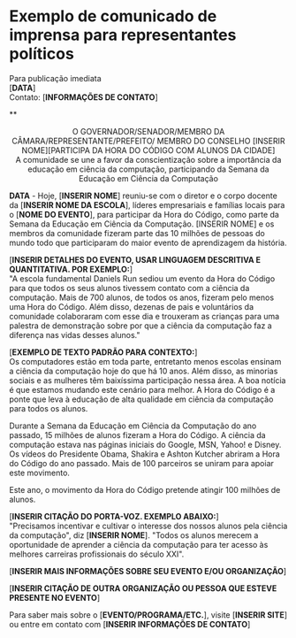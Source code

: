

# Exemplo de comunicado de imprensa para representantes políticos

Para publicação imediata  
[**DATA**]  
Contato: [**INFORMAÇÕES DE CONTATO**]  
  


**

<center>
  O GOVERNADOR/SENADOR/MEMBRO DA CÂMARA/REPRESENTANTE/PREFEITO/ MEMBRO DO CONSELHO [INSERIR NOME][PARTICIPA DA HORA DO CÓDIGO COM ALUNOS DA CIDADE]</strong><br /> A comunidade se une a favor da conscientização sobre a importância da educação em ciência da computação, participando da Semana da Educação em Ciência da Computação
</center>

  
  
</p> 

**DATA** - Hoje, [**INSERIR NOME**] reuniu-se com o diretor e o corpo docente da [**INSERIR NOME DA ESCOLA**], líderes empresariais e famílias locais para o [**NOME DO EVENTO**], para participar da Hora do Código, como parte da Semana da Educação em Ciência da Computação. [INSERIR NOME] e os membros da comunidade fizeram parte das 10 milhões de pessoas do mundo todo que participaram do maior evento de aprendizagem da história.

[**INSERIR DETALHES DO EVENTO, USAR LINGUAGEM DESCRITIVA E QUANTITATIVA. POR EXEMPLO:**]  
"A escola fundamental Daniels Run sediou um evento da Hora do Código para que todos os seus alunos tivessem contato com a ciência da computação. Mais de 700 alunos, de todos os anos, fizeram pelo menos uma Hora do Código. Além disso, dezenas de pais e voluntários da comunidade colaboraram com esse dia e trouxeram as crianças para uma palestra de demonstração sobre por que a ciência da computação faz a diferença nas vidas desses alunos."

[**EXEMPLO DE TEXTO PADRÃO PARA CONTEXTO:**]  
Os computadores estão em toda parte, entretanto menos escolas ensinam a ciência da computação hoje do que há 10 anos. Além disso, as minorias sociais e as mulheres têm baixíssima participação nessa área. A boa notícia é que estamos mudando este cenário para melhor. A Hora do Código é a ponte que leva à educação de alta qualidade em ciência da computação para todos os alunos.

Durante a Semana da Educação em Ciência da Computação do ano passado, 15 milhões de alunos fizeram a Hora do Código. A ciência da computação estava nas páginas iniciais do Google, MSN, Yahoo! e Disney. Os vídeos do Presidente Obama, Shakira e Ashton Kutcher abriram a Hora do Código do ano passado. Mais de 100 parceiros se uniram para apoiar este movimento.

Este ano, o movimento da Hora do Código pretende atingir 100 milhões de alunos.

[**INSERIR CITAÇÃO DO PORTA-VOZ. EXEMPLO ABAIXO:**]  
"Precisamos incentivar e cultivar o interesse dos nossos alunos pela ciência da computação", diz [**INSERIR NOME**]. "Todos os alunos merecem a oportunidade de aprender a ciência da computação para ter acesso às melhores carreiras profissionais do século XXI".

[**INSERIR MAIS INFORMAÇÕES SOBRE SEU EVENTO E/OU ORGANIZAÇÃO**]

[**INSERIR CITAÇÃO DE OUTRA ORGANIZAÇÃO OU PESSOA QUE ESTEVE PRESENTE NO EVENTO**]

Para saber mais sobre o [**EVENTO/PROGRAMA/ETC.**], visite [**INSERIR SITE**] ou entre em contato com [**INSERIR INFORMAÇÕES DE CONTATO**]